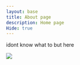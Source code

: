 ```yaml
---
layout: base
title: About page
description: Home page 
Hide: true
---
```


idont know what to but here


<img src="/tanay2452/images/my-painting.png">